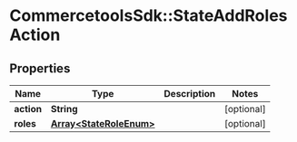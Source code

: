 # CommercetoolsSdk::StateAddRolesAction

## Properties
Name | Type | Description | Notes
------------ | ------------- | ------------- | -------------
**action** | **String** |  | [optional] 
**roles** | [**Array&lt;StateRoleEnum&gt;**](StateRoleEnum.md) |  | [optional] 

